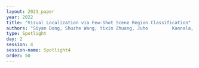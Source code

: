 ```yaml
---
layout: 2021_paper
year: 2022
title: "Visual Localization via Few-Shot Scene Region Classification"
authors: "Siyan Dong, Shuzhe Wang, Yixin Zhuang, Juho         Kannala, Marc Pollefeys and Baoquan Chen"
type: Spotlight
day: 2
session: 4
session-name: Spotlight4
order: 50
---
```

